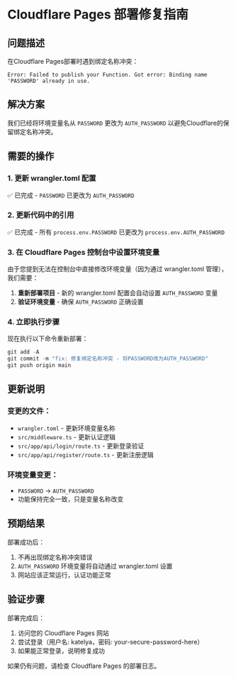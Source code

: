 # Cloudflare Pages 部署修复指南

## 问题描述

在Cloudflare Pages部署时遇到绑定名称冲突：
```
Error: Failed to publish your Function. Got error: Binding name 'PASSWORD' already in use.
```

## 解决方案

我们已经将环境变量名从 `PASSWORD` 更改为 `AUTH_PASSWORD` 以避免Cloudflare的保留绑定名称冲突。

## 需要的操作

### 1. 更新 wrangler.toml 配置
✅ 已完成 - `PASSWORD` 已更改为 `AUTH_PASSWORD`

### 2. 更新代码中的引用  
✅ 已完成 - 所有 `process.env.PASSWORD` 已更改为 `process.env.AUTH_PASSWORD`

### 3. 在 Cloudflare Pages 控制台中设置环境变量

由于您提到无法在控制台中直接修改环境变量（因为通过 wrangler.toml 管理），我们需要：

1. **重新部署项目** - 新的 wrangler.toml 配置会自动设置 `AUTH_PASSWORD` 变量
2. **验证环境变量** - 确保 `AUTH_PASSWORD` 正确设置

### 4. 立即执行步骤

现在执行以下命令重新部署：

```powershell
git add -A
git commit -m "fix: 修复绑定名称冲突 - 将PASSWORD改为AUTH_PASSWORD"
git push origin main
```

## 更新说明

### 变更的文件：
- `wrangler.toml` - 更新环境变量名称
- `src/middleware.ts` - 更新认证逻辑
- `src/app/api/login/route.ts` - 更新登录验证
- `src/app/api/register/route.ts` - 更新注册逻辑

### 环境变量变更：
- `PASSWORD` → `AUTH_PASSWORD`
- 功能保持完全一致，只是变量名称改变

## 预期结果

部署成功后：
1. 不再出现绑定名称冲突错误
2. `AUTH_PASSWORD` 环境变量将自动通过 wrangler.toml 设置
3. 网站应该正常运行，认证功能正常

## 验证步骤

部署完成后：
1. 访问您的 Cloudflare Pages 网站
2. 尝试登录（用户名: katelya，密码: your-secure-password-here）
3. 如果能正常登录，说明修复成功

如果仍有问题，请检查 Cloudflare Pages 的部署日志。